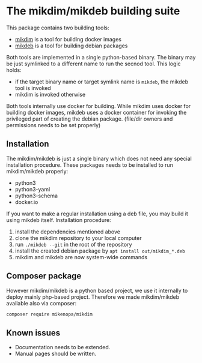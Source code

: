 # The mikdim/mikdeb building suite

This package contains two building tools:

* [mikdim](README.mikdim.md) is a tool for building docker images
* [mikdeb](README.mikdeb.md) is a tool for building debian packages

Both tools are implemented in a single python-based binary. The binary may be just symlinked to a different name to run the secnod tool. This logic holds:

* if the target binary name or target symlink name is `mikdeb`, the mikdeb tool is invoked
* mikdim is invoked otherwise

Both tools internally use docker for building. While mikdim uses docker for building docker images, mikdeb uses a docker container for invoking the privileged
part of creating the debian package. (file/dir owners and permissions needs to be set properly)

## Installation

The mikdim/mikdeb is just a single binary which does not need any special installation procedure. These packages needs to be installed to run mikdim/mikdeb properly:

* python3
* python3-yaml
* python3-schema
* docker.io

If you want to make a regular installation using a deb file, you may build it using mikdeb itself. Installation procedure:

1. install the dependencies mentioned above
2. clone the mikdim repository to your local computer
3. run `./mikdeb --git` in the root of the repository
4. install the created debian package by `apt install out/mikdim_*.deb`
5. mikdim and mikdeb are now system-wide commands


## Composer package

However mikdim/mikdeb is a python based project, we use it internally to deploy mainly php-based project. Therefore we made mikdim/mikdeb available also via composer:

```bash
composer require mikenopa/mikdim
```

## Known issues

* Documentation needs to be extended.
* Manual pages should be written.

